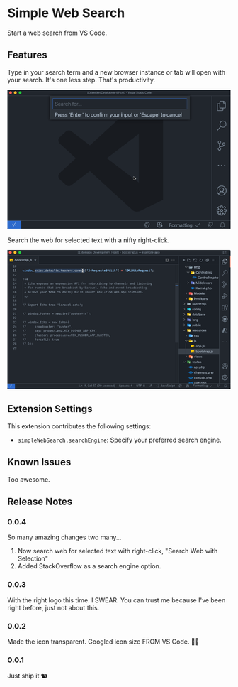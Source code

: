 
# Simple Web Search

Start a web search from VS Code.

## Features

Type in your search term and a new browser instance or tab will open with your search. It's one less step. That's productivity. 

![Extension searching for the term "productivity"](productivity.gif)

Search the web for selected text with a nifty right-click.

![Right-click text and select "Search Web with Selection](searchWithSelection.gif)


## Extension Settings

This extension contributes the following settings:

* `simpleWebSearch.searchEngine`: Specify your preferred search engine.

## Known Issues

Too awesome.

## Release Notes

### 0.0.4

So many amazing changes two many...

1. Now search web for selected text with right-click, "Search Web with Selection"
1. Added StackOverflow as a search engine option.

### 0.0.3

With the right logo this time. I SWEAR. You can trust me because I've been right before, just not about this.

### 0.0.2

Made the icon transparent. Googled icon size FROM VS Code. 🐶🍔

### 0.0.1

Just ship it 🐿


